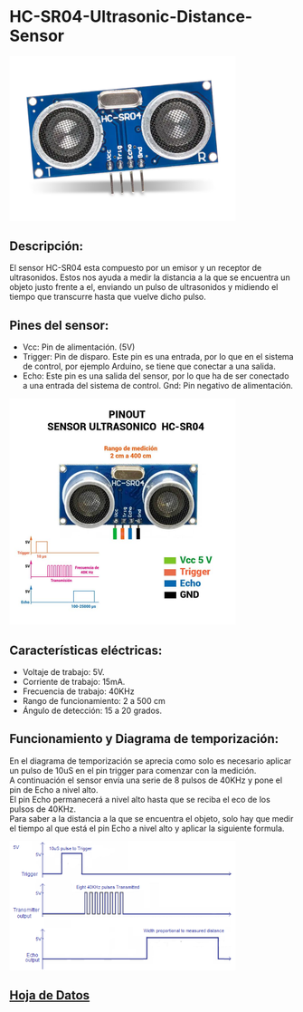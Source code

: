 # HC-SR04-Ultrasonic-Distance-Sensor
<img src="general.webp" alt="sensor HC SR04" width="400">

## Descripción:
El sensor HC-SR04 esta compuesto por un
emisor y un receptor de ultrasonidos.
Estos nos ayuda a medir la distancia a la
que se encuentra un objeto justo frente a
el, enviando un pulso de ultrasonidos y
midiendo el tiempo que transcurre hasta
que vuelve dicho pulso.

## Pines del sensor:
- Vcc: Pin de alimentación. (5V)
- Trigger: Pin de disparo. Este pin es una entrada, por lo que en el sistema de control,
por ejemplo Arduino, se tiene que conectar a una salida.
- Echo: Este pin es una salida del sensor, por lo que ha de ser conectado a una
entrada del sistema de control.
Gnd: Pin negativo de alimentación.

<img src="pines.jpg" alt="pines del sensor" width="400">

## Características eléctricas:
- Voltaje de trabajo: 5V.
- Corriente de trabajo: 15mA.
- Frecuencia de trabajo: 40KHz
- Rango de funcionamiento: 2 a 500 cm
- Ángulo de detección: 15 a 20 grados.

## Funcionamiento y Diagrama de temporización:  
En el diagrama de temporización se aprecia como solo es necesario aplicar un pulso
de 10uS en el pin trigger para comenzar con la medición.  
A continuación el sensor envía una serie de 8 pulsos de 40KHz y pone el pin de Echo
a nivel alto.  
El pin Echo permanecerá a nivel alto hasta que se reciba el eco de los pulsos de
40KHz.  
Para saber a la distancia a la que se encuentra el objeto, solo hay que medir el
tiempo al que está el pin Echo a nivel alto y aplicar la siguiente formula.

<img src="diagrama.png" alt="pines del sensor" width="400">

## [Hoja de Datos](https://leantec.es/wp-content/uploads/2019/06/Leantec.ES-HC-SR04.pdf)
